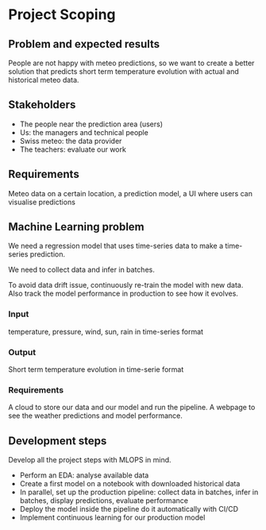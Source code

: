 # Project Scoping

## Problem and expected results

People are not happy with meteo predictions, so we want to create a better solution that predicts short term temperature evolution with actual and historical meteo data.

## Stakeholders

- The people near the prediction area (users)
- Us: the managers and technical people
- Swiss meteo: the data provider
- The teachers: evaluate our work

## Requirements

Meteo data on a certain location, a prediction model, a UI where users can visualise predictions

## Machine Learning problem

We need a regression model that uses time-series data to make a time-series prediction.

We need to collect data and infer in batches.

To avoid data drift issue, continuously re-train the model with new data. Also track the model performance in production to see how it evolves.

### Input

temperature, pressure, wind, sun, rain in time-series format

### Output

Short term temperature evolution in time-serie format

### Requirements

A cloud to store our data and our model and run the pipeline.
A webpage to see the weather predictions and model performance.

## Development steps

Develop all the project steps with MLOPS in mind.

- Perform an EDA: analyse available data
- Create a first model on a notebook with downloaded historical data
- In parallel, set up the production pipeline: collect data in batches, infer in batches, display predictions, evaluate performance
- Deploy the model inside the pipeline do it automatically with CI/CD
- Implement continuous learning for our production model


